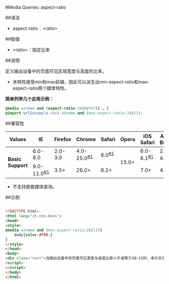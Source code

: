 #Media Queries: aspect-ratio

##语法

- aspect-ratio：&lt;ratio&gt;


##取值

- &lt;ratio&gt;：指定比率


##说明

定义输出设备中的页面可见区域宽度与高度的比率。

- 本特性接受min和max前缀，因此可以派生出min-aspect-ratio和max-aspect-ratio两个媒体特性。


**简单列举几个应用示例：**

```css
@media screen and (aspect-ratio:1680/957){ … }
@import url(example.css) screen and (max-aspect-ratio:20/11);
```


##兼容性


<table class="compatible">
<thead>
	<tr>
		<th>Values</th>
		<th>IE</th>
		<th>Firefox</th>
		<th>Chrome</th>
		<th>Safari</th>
		<th>Opera</th>
		<th>iOS Safari</th>
		<th>Android Browser</th>
		<th>Android Chrome</th>
	</tr>
</thead>
<tbody>
	<tr>
		<td rowspan="2"><strong>Basic Support</strong></td>
		<td class="unsupport">6.0-8.0</td>
		<td class="unsupport">2.0-3.0</td>
		<td class="partsupport">4.0-25.0<sup><a href="#support1">#1</a></sup></td>
		<td class="partsupport">6.0<sup><a href="#support1">#1</a></sup></td>
		<td class="support" rowspan="2">15.0+</td>
		<td class="partsupport">6.0-6.1<sup><a href="#support1">#1</a></sup></td>
		<td class="partsupport">2.1-4.3<sup><a href="#support1">#1</a></sup></td>
		<td class="partsupport">18.0-24.0<sup><a href="#support1">#1</a></sup></td>
	</tr>
	<tr>
		<td class="partsupport">9.0-11.0<sup><a href="#support1">#1</a></sup></td>
		<td class="support">3.5+</td>
		<td class="support">26.0+</td>
		<td class="support">6.1+</td>
		<td class="support">7.0+</td>
		<td class="support">4.4+</td>
		<td class="support">25.0+</td>
	</tr>
</tbody>
</table>


- 不支持嵌套媒体查询。


##示例

```html

<!DOCTYPE html>
<html lang="zh-cmn-Hans">
<head>
<style>
@media screen and (max-aspect-ratio:20/11){
	body{color:#f00;}
}
</style>
</head>
<body>
<div class="test">当输出设备中的页面可见宽度与高度比率小于或等于20:11时，本行文字显示为红色</div>
<script>
</script>
</body>
</html>

```
